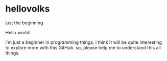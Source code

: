 # hellovolks
just the beginning

Hello world!

i'm just a beginner in programming things. i think it will be quite interesting to explore more with this GitHub.
so, please help me to understand this all things.
